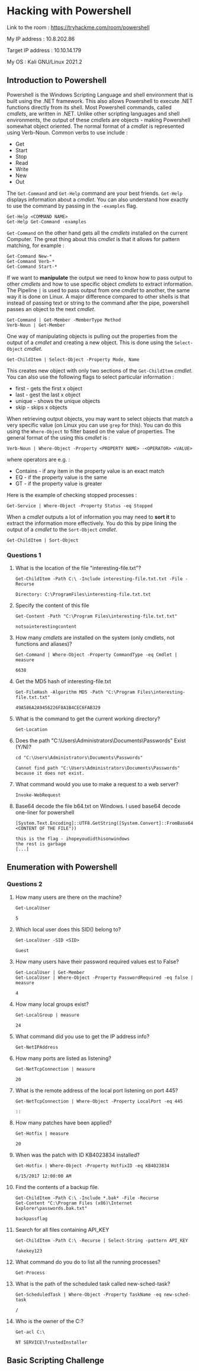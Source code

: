
# Hacking with Powershell

Link to the room : https://tryhackme.com/room/powershell

My IP address : 10.8.202.86

Target IP address : 10.10.14.179

My OS : Kali GNU/Linux 2021.2

## Introduction to Powershell

Powershell is the Windows Scripting Language and shell environment that is built using the .NET framework. This also allows Powershell to execute .NET functions directly from its 
shell. Most Powershell commands, called _cmdlets_, are written in .NET. Unlike other scripting languages and shell environments, the output of these _cmdlets_ are objects - making 
Powershell somewhat object oriented. The normal format of a _cmdlet_ is represented using Verb-Noun. Common verbs to use include :

- Get
- Start
- Stop
- Read
- Write
- New
- Out


The `Get-Command` and `Get-Help` command are your best friends. `Get-Help` displays information about a _cmdlet_. You can also understand how exactly to use the command by 
passing in the `-examples` flag.
```
Get-Help <COMMAND NAME>
Get-Help Get-Command -examples
```
`Get-Command` on the other hand gets all the _cmdlets_ installed on the current Computer. The great thing about this _cmdlet_ is that it allows for pattern matching, for example :
```
Get-Command New-*
Get-Command Verb-*
Get-Command Start-*
```


If we want to **manipulate** the output we need to know how to pass output to other _cmdlets_ and how to use specific object _cmdlets_ to extract information. The Pipeline `|` is used 
to pass output from one _cmdlet_ to another, the same way it is done on Linux. A major difference compared to other shells is that instead of passing text or string to the command 
after the pipe, powershell passes an object to the next _cmdlet_.
```
Get-Command | Get-Member -MemberType Method
Verb-Noun | Get-Member
```


One way of manipulating objects is pulling out the properties from the output of a _cmdlet_ and creating a new object. This is done using the `Select-Object` _cmdlet_.
```
Get-ChildItem | Select-Object -Property Mode, Name
```
This creates new object with only two sections of the `Get-ChildItem` _cmdlet_. You can also use the following flags to select particular information :
- first - gets the first x object
- last - gest the last x object
- unique - shows the unique objects
- skip - skips x objects


When retrieving output objects, you may want to select objects that match a very specific value (on Linux you can use `grep` for this). You can do this using the `Where-Object` 
to filter based on the value of properties. The general format of the using this _cmdlet_ is :
```
Verb-Noun | Where-Object -Property <PROPERTY NAME> -<OPERATOR> <VALUE>
```
where operators are e.g. :
- Contains - if any item in the property value is an exact match
- EQ - if the property value is the same
- GT - if the property value is greater

Here is the example of checking stopped processes :
```
Get-Service | Where-Object -Property Status -eq Stopped
```


When a _cmdlet_ outputs a lot of information you may need to **sort it** to extract the information more effectively. You do this by pipe lining the output of a _cmdlet_ to the 
`Sort-Object` _cmdlet_.
```
Get-ChildItem | Sort-Object
```

### Questions 1
  1. What is the location of the file "interesting-file.txt"?
     ```
     Get-ChildItem -Path C:\ -Include interesting-file.txt.txt -File -Recurse

     Directory: C:\ProgramFiles\interesting-file.txt.txt
     ```
  2. Specify the content of this file
     ```
     Get-Content -Path "C:\Program Files\interesting-file.txt.txt"

     notsointerestingcontent
     ```
  3. How many _cmdlets_ are installed on the system (only cmdlets, not functions and aliases)?
     ```
     Get-Command | Where-Object -Property CommandType -eq Cmdlet | measure

     6638
     ```
  4. Get the MD5 hash of interesting-file.txt
     ```
     Get-FileHash -Algorithm MD5 -Path "C:\Program Files\interesting-file.txt.txt"

     49A586A2A9456226F8A1B4CEC6FAB329
     ```
  5. What is the command to get the current working directory?
     ```
     Get-Location
     ```
  6. Does the path "C:\Users\Administrators\Documents\Passwords" Exist (Y/N)?
     ```
     cd "C:\Users\Administrators\Documents\Passwords"

     Cannot find path "C:\Users\Administrators\Documents\Passwords" because it does not exist.
     ```
  7. What command would you use to make a request to a web server?
     ```
     Invoke-WebRequest
     ```
  8. Base64 decode the file b64.txt on Windows.
     I used base64 decode one-liner for powershell 
     ```
     [System.Text.Encoding]::UTF8.GetString([System.Convert]::FromBase64String("<CONTENT OF THE FILE"))

     this is the flag - ihopeyoudidthisonwindows
     the rest is garbage
     [...]
     ```

## Enumeration with Powershell

### Questions 2
  1. How many users are there on the machine?
     ```
     Get-LocalUser

     5
     ```
  2. Which local user does this SID(<SID>) belong to?
     ```
     Get-LocalUser -SID <SID>

     Guest
     ```
  3. How many users have their password required values est to False?
     ```
     Get-LocalUser | Get-Member
     Get-LocalUser | Where-Object -Property PasswordRequired -eq false | measure
  
     4
     ```
  4. How many local groups exist?
     ```
     Get-LocalGroup | measure

     24
     ```
  5. What command did you use to get the IP address info?
     ```
     Get-NetIPAddress
     ```
  6. How many ports are listed as listening?
     ```
     Get-NetTcpConnection | measure

     20
     ```
  7. What is the remote address of the local port listening on port 445?
     ```
     Get-NetTcpConnection | Where-Object -Property LocalPort -eq 445

     ::
     ```
  8. How many patches have been applied?
     ```
     Get-Hotfix | measure

     20
     ```
  9. When was the patch with ID KB4023834 installed?
     ```
     Get-Hotfix | Where-Object -Property HotfixID -eq KB4023834

     6/15/2017 12:00:00 AM
     ```
 10. Find the contents of a backup file.
     ```
     Get-ChildItem -Path C:\ -Include *.bak* -File -Recurse
     Get-Content "C:\Program Files (x86)\Internet Explorer\passwords.bak.txt"

     backpassflag
     ```
 11. Search for all files containing API_KEY
     ```
     Get-ChildItem -Path C:\ -Recurse | Select-String -pattern API_KEY

     fakekey123
     ```
 12. What command do you do to list all the running processes?
     ```
     Get-Process
     ```
 13. What is the path of the scheduled task called new-sched-task?
     ```
     Get-ScheduledTask | Where-Object -Property TaskName -eq new-sched-task

     /
     ```
 14. Who is the owner of the C:\?
     ```
     Get-acl C:\

     NT SERVICE\TrustedInstaller
     ```

## Basic Scripting Challenge

